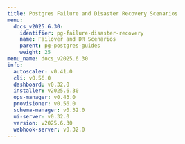 ```yaml
---
title: Postgres Failure and Disaster Recovery Scenarios
menu:
  docs_v2025.6.30:
    identifier: pg-failure-disaster-recovery
    name: Failover and DR Scenarios
    parent: pg-postgres-guides
    weight: 25
menu_name: docs_v2025.6.30
info:
  autoscaler: v0.41.0
  cli: v0.56.0
  dashboard: v0.32.0
  installer: v2025.6.30
  ops-manager: v0.43.0
  provisioner: v0.56.0
  schema-manager: v0.32.0
  ui-server: v0.32.0
  version: v2025.6.30
  webhook-server: v0.32.0
---
```


